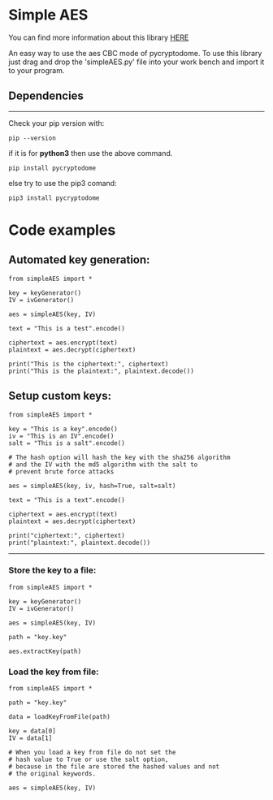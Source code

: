 # Simple AES

You can find more information about this library [HERE](https://sites.google.com/view/simpleaes/)

An easy way to use the aes CBC mode of pycryptodome.
To use this library just drag and drop the 'simpleAES.py' file into your work bench and import it to your program.

## Dependencies
---
Check your pip version with:

    pip --version

if it is for <b>python3</b> then use the above command.

    pip install pycryptodome

else try to use the pip3 comand:

    pip3 install pycryptodome

# Code examples

## Automated key generation:

    from simpleAES import *

    key = keyGenerator()
    IV = ivGenerator()

    aes = simpleAES(key, IV)

    text = "This is a test".encode()

    ciphertext = aes.encrypt(text)
    plaintext = aes.decrypt(ciphertext)

    print("This is the ciphertext:", ciphertext)
    print("This is the plaintext:", plaintext.decode())

## Setup custom keys:

    from simpleAES import *

    key = "This is a key".encode()
    iv = "This is an IV".encode()
    salt = "This is a salt".encode()

    # The hash option will hash the key with the sha256 algorithm
    # and the IV with the md5 algorithm with the salt to
    # prevent brute force attacks 

    aes = simpleAES(key, iv, hash=True, salt=salt)

    text = "This is a text".encode()

    ciphertext = aes.encrypt(text)
    plaintext = aes.decrypt(ciphertext)

    print("ciphertext:", ciphertext)
    print("plaintext:", plaintext.decode())

---

### Store the key to a file:

    from simpleAES import *

    key = keyGenerator()
    IV = ivGenerator()

    aes = simpleAES(key, IV)

    path = "key.key"

    aes.extractKey(path)


### Load the key from file:

    from simpleAES import *

    path = "key.key"

    data = loadKeyFromFile(path)

    key = data[0]
    IV = data[1]

    # When you load a key from file do not set the 
    # hash value to True or use the salt option,
    # because in the file are stored the hashed values and not
    # the original keywords.
    
    aes = simpleAES(key, IV)